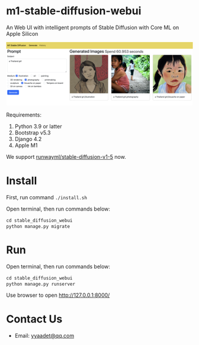 # m1-stable-diffusion-webui

An Web UI with intelligent prompts of Stable Diffusion with Core ML on Apple Silicon

![Main Screen](./images/main_screen.png)

Requirements:
1. Python 3.9 or latter
2. Bootstrap v5.3
3. Django 4.2
4. Apple M1

We support [runwayml/stable-diffusion-v1-5](https://huggingface.co/runwayml/stable-diffusion-v1-5) now.

# Install

First, run command `./install.sh`

Open terminal, then run commands below:
```
cd stable_diffusion_webui
python manage.py migrate
```

# Run

Open terminal, then run commands below:
```
cd stable_diffusion_webui
python manage.py runserver
```

Use browser to open <http://127.0.0.1:8000/>

# Contact Us

- Email: yyaadet@qq.com